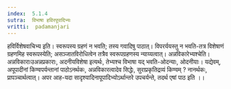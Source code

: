 ```yaml
---
index:  5.1.4
sutra:  विभाषा हविरपूपादिभ्यः
vritti:  padamanjari
---
```


हविर्विशेषवाचिभ्य इति। स्वरूपस्य ग्रहणं न भवति; तस्य गवादिषु पाठात्। विपरर्ययस्तु न भवति-तत्र विशेषाणं ग्रहणमिह स्वरूपस्येति; असञ्जातविरोधित्वेन तत्रैव स्वरूपग्रहणस्य न्याय्यत्वात्। अन्नविकारेभ्यश्चेति। अन्नविकाराःउअन्नप्रकाराः, अदनीयविशेषा इत्यर्थः, तेभ्यश्च विभाषा यद् भवति-ओदन्याः, ओदनीयाः। यद्येवम्, अपूपादीनां किण्वपर्यन्तानां पाठोऽनर्थकः, अन्नविकारत्वादेव सिद्धेः, सुराप्रकृतिद्रव्यं किण्वम् ? नानर्थकः, प्रापञ्चार्थत्वात्।
	अपर आह-यदा सादृश्यादिनापूपादिभ्योऽर्थान्तरे उपचर्यन्ते, तदर्थ एषां पाठ इति ।।

